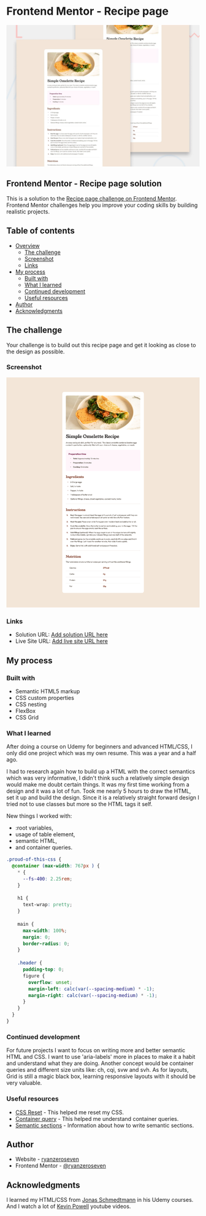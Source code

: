 # Frontend Mentor - Recipe page

![Design preview for the Recipe page coding challenge](./design/desktop-preview.jpg)

## Frontend Mentor - Recipe page solution

This is a solution to the [Recipe page challenge on Frontend Mentor](https://www.frontendmentor.io/challenges/recipe-page-KiTsR8QQKm). Frontend Mentor challenges help you improve your coding skills by building realistic projects.

## Table of contents

- [Overview](#overview)
  - [The challenge](#the-challenge)
  - [Screenshot](#screenshot)
  - [Links](#links)
- [My process](#my-process)
  - [Built with](#built-with)
  - [What I learned](#what-i-learned)
  - [Continued development](#continued-development)
  - [Useful resources](#useful-resources)
- [Author](#author)
- [Acknowledgments](#acknowledgments)

## The challenge

Your challenge is to build out this recipe page and get it looking as close to the design as possible.

### Screenshot

![](./screenshot-recipe-page.jpg)

### Links

- Solution URL: [Add solution URL here](https://your-solution-url.com)
- Live Site URL: [Add live site URL here](https://your-live-site-url.com)

## My process

### Built with

- Semantic HTML5 markup
- CSS custom properties
- CSS nesting
- FlexBox
- CSS Grid

### What I learned

After doing a course on Udemy for beginners and advanced HTML/CSS, I only did one project which was my own resume. This was a year and a half ago.

I had to research again how to build up a HTML with the correct semantics which was very informative, I didn't think such a relatively simple design would make me doubt certain things.
It was my first time working from a design and it was a lot of fun. Took me nearly 5 hours to draw the HTML, set it up and build the design.
Since it is a relatively straight forward design I tried not to use classes but more so the HTML tags it self.

New things I worked with:

- :root variables,
- usage of table element,
- semantic HTML,
- and container queries.

```css
.proud-of-this-css {
  @container (max-width: 767px ) {
    * {
      --fs-400: 2.25rem;
    }

    h1 {
      text-wrap: pretty;
    }

    main {
      max-width: 100%;
      margin: 0;
      border-radius: 0;
    }

    .header {
      padding-top: 0;
      figure {
        overflow: unset;
        margin-left: calc(var(--spacing-medium) * -1);
        margin-right: calc(var(--spacing-medium) * -1);
      }
    }
  }
}
```

### Continued development

For future projects I want to focus on writing more and better semantic HTML and CSS. I want to use 'aria-labels' more in places to make it a habit and understand what they are doing. Another concept would be container queries and different size units like: ch, cqi, svw and svh. As for layouts, Grid is still a magic black box, learning responsive layouts with it should be very valuable.

### Useful resources

- [CSS Reset](https://codepen.io/kevinpowell/pen/abMdOpp) - This helped me reset my CSS.
- [Container query](https://www.youtube.com/watch?v=2rlWBZ17Wes&ab_channel=KevinPowell) - This helped me understand container queries.
- [Semantic sections](https://www.w3.org/WAI/ARIA/apg/patterns/landmarks/examples/region.html) - Information about how to write semantic sections.

## Author

- Website - [ryanzeroseven](https://github.com/ryanzeroseven)
- Frontend Mentor - [@ryanzeroseven](https://www.frontendmentor.io/profile/ryanzeroseven)

## Acknowledgments

I learned my HTML/CSS from [Jonas Schmedtmann](https://codingheroes.io/) in his Udemy courses. And I watch a lot of [Kevin Powell](https://www.kevinpowell.co/) youtube videos.
